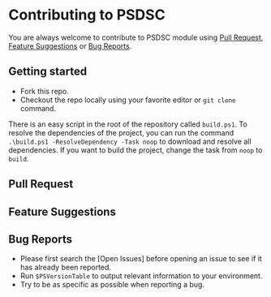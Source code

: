 # Contributing to PSDSC

You are always welcome to contribute to PSDSC module using [Pull Request](#pull-request), [Feature Suggestions](#feature-suggestions) or [Bug Reports](#bug-reports).

## Getting started

- Fork this repo.
- Checkout the repo locally using your favorite editor or `git clone` command.

There is an easy script in the root of the repository called `build.ps1`. To resolve the dependencies of the project, you can run the command `.\build.ps1 -ResolveDependency -Task noop` to download and resolve all dependencies. If you want to build the project, change the task from `noop` to `build`.

## Pull Request

## Feature Suggestions

## Bug Reports

- Please first search the [Open Issues] before opening an issue to see if it has already been reported.
- Run `$PSVersionTable` to output relevant information to your environment.
- Try to be as specific as possible when reporting a bug.
